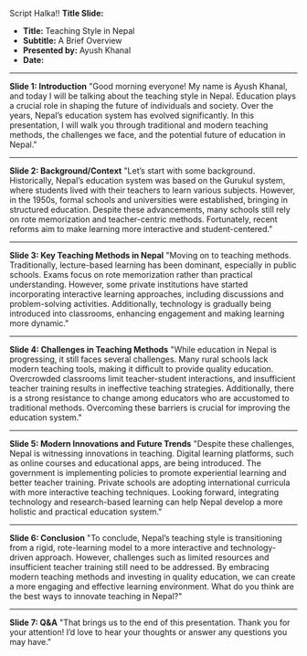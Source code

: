 Script Halka!! 
 **Title Slide:**
- **Title:** Teaching Style in Nepal
- **Subtitle:** A Brief Overview
- **Presented by:**  Ayush Khanal
- **Date:** 

---

**Slide 1: Introduction**
"Good morning everyone! My name is Ayush Khanal, and today I will be talking about the teaching style in Nepal. Education plays a crucial role in shaping the future of individuals and society. Over the years, Nepal’s education system has evolved significantly. In this presentation, I will walk you through traditional and modern teaching methods, the challenges we face, and the potential future of education in Nepal."

---

**Slide 2: Background/Context**
"Let’s start with some background. Historically, Nepal’s education system was based on the Gurukul system, where students lived with their teachers to learn various subjects. However, in the 1950s, formal schools and universities were established, bringing in structured education. Despite these advancements, many schools still rely on rote memorization and teacher-centric methods. Fortunately, recent reforms aim to make learning more interactive and student-centered."

---

**Slide 3: Key Teaching Methods in Nepal**
"Moving on to teaching methods. Traditionally, lecture-based learning has been dominant, especially in public schools. Exams focus on rote memorization rather than practical understanding. However, some private institutions have started incorporating interactive learning approaches, including discussions and problem-solving activities. Additionally, technology is gradually being introduced into classrooms, enhancing engagement and making learning more dynamic."

---

**Slide 4: Challenges in Teaching Methods**
"While education in Nepal is progressing, it still faces several challenges. Many rural schools lack modern teaching tools, making it difficult to provide quality education. Overcrowded classrooms limit teacher-student interactions, and insufficient teacher training results in ineffective teaching strategies. Additionally, there is a strong resistance to change among educators who are accustomed to traditional methods. Overcoming these barriers is crucial for improving the education system."

---

**Slide 5: Modern Innovations and Future Trends**
"Despite these challenges, Nepal is witnessing innovations in teaching. Digital learning platforms, such as online courses and educational apps, are being introduced. The government is implementing policies to promote experiential learning and better teacher training. Private schools are adopting international curricula with more interactive teaching techniques. Looking forward, integrating technology and research-based learning can help Nepal develop a more holistic and practical education system."

---

**Slide 6: Conclusion**
"To conclude, Nepal’s teaching style is transitioning from a rigid, rote-learning model to a more interactive and technology-driven approach. However, challenges such as limited resources and insufficient teacher training still need to be addressed. By embracing modern teaching methods and investing in quality education, we can create a more engaging and effective learning environment. What do you think are the best ways to innovate teaching in Nepal?"

---

**Slide 7: Q&A**
"That brings us to the end of this presentation. Thank you for your attention! I’d love to hear your thoughts or answer any questions you may have."

